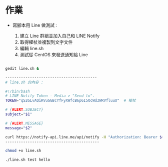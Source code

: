 # 作業

* 寫腳本用 Line 做測試 : 
  
  1. 建立 Line 群組並加入自己和 LINE Notify
  2. 取得權杖並複製到文字文件
  3. 編輯 line.sh
  4. 測試從 CentOS 來發送通知給 Line
  
``` bash

gedit line.sh &

-----------------------------------------
# line.sh 的內容 :

#!/bin/bash
# LINE Notify Token - Media > "Send to".
TOKEN="qS2GLvAQiRVuGGBcYfFyXWfcB6p6I5OcWd3WRVfluuU"  # 權杖

# {ALERT.SUBJECT}
subject="$1"

# {ALERT.MESSAGE}
message="$2"

curl https://notify-api.line.me/api/notify -H "Authorization: Bearer ${TOKEN}" -d "message=${message}"
------------------------------------------

chmod +x line.sh

./line.sh test hello
```
